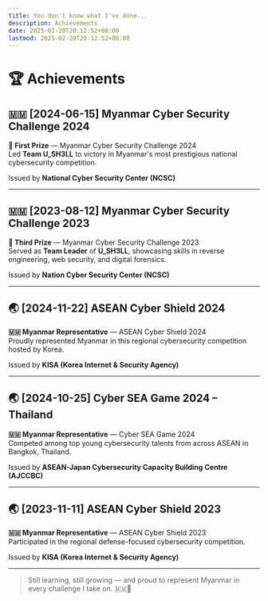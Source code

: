 ```yaml
---
title: You don't know what I've done...
description: Achievements
date: 2025-02-20T20:12:52+08:00
lastmod: 2025-02-20T20:12:52+08:00
---
```


# 🏆 Achievements

## 🇲🇲 [2024-06-15] Myanmar Cyber Security Challenge 2024

**🥇 First Prize** — Myanmar Cyber Security Challenge 2024  
Led **Team U_SH3LL** to victory in Myanmar's most prestigious national cybersecurity competition.

Issued by **National Cyber Security Center (NCSC)**

---

## 🇲🇲 [2023-08-12] Myanmar Cyber Security Challenge 2023

**🥉 Third Prize** — Myanmar Cyber Security Challenge 2023  
Served as **Team Leader** of **U_SH3LL**, showcasing skills in reverse engineering, web security, and digital forensics.

Issued by **Nation Cyber Security Center (NCSC)**

---

## 🌏 [2024-11-22] ASEAN Cyber Shield 2024

**🇲🇲 Myanmar Representative** — ASEAN Cyber Shield 2024  
Proudly represented Myanmar in this regional cybersecurity competition hosted by Korea.

Issued by **KISA (Korea Internet & Security Agency)**

---

## 🌏 [2024-10-25] Cyber SEA Game 2024 – Thailand

**🇲🇲 Myanmar Representative** — Cyber SEA Game 2024  
Competed among top young cybersecurity talents from across ASEAN in Bangkok, Thailand.

Issued by **ASEAN-Japan Cybersecurity Capacity Building Centre (AJCCBC)**

---

## 🌏 [2023-11-11] ASEAN Cyber Shield 2023

**🇲🇲 Myanmar Representative** — ASEAN Cyber Shield 2023  
Participated in the regional defense-focused cybersecurity competition.

Issued by **KISA (Korea Internet & Security Agency)**

---



> Still learning, still growing — and proud to represent Myanmar in every challenge I take on. 🇲🇲💪
